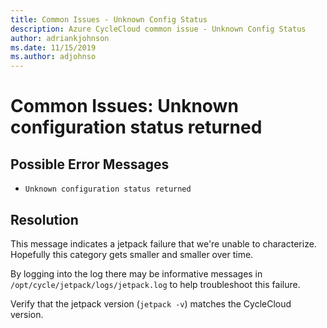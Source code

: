 ```yaml
---
title: Common Issues - Unknown Config Status
description: Azure CycleCloud common issue - Unknown Config Status
author: adriankjohnson
ms.date: 11/15/2019
ms.author: adjohnso
---
```

# Common Issues: Unknown configuration status returned

## Possible Error Messages

- `Unknown configuration status returned`

## Resolution

This message indicates a jetpack failure that we're unable to characterize. Hopefully this category gets smaller and smaller over time.

By logging into the log there may be informative messages in `/opt/cycle/jetpack/logs/jetpack.log` to help troubleshoot this failure.

Verify that the jetpack version (`jetpack -v`) matches the CycleCloud version.